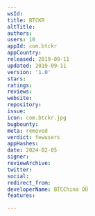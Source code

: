 ```yaml
---
wsId: 
title: BTCKR
altTitle: 
authors: 
users: 10
appId: com.btckr
appCountry: 
released: 2019-09-11
updated: 2019-09-11
version: '1.0'
stars: 
ratings: 
reviews: 
website: 
repository: 
issue: 
icon: com.btckr.jpg
bugbounty: 
meta: removed
verdict: fewusers
appHashes: 
date: 2024-02-05
signer: 
reviewArchive: 
twitter: 
social: 
redirect_from: 
developerName: BTCChina OÜ
features: 

---
```


